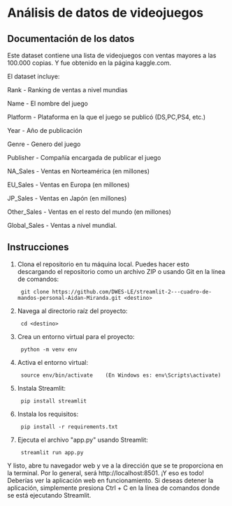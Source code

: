 # Análisis de datos de videojuegos

## Documentación de los datos
Este dataset contiene una lista de videojuegos con ventas mayores a las 100.000 copias. Y fue obtenido en la página kaggle.com.

El dataset incluye:

Rank - Ranking de ventas a nivel mundias

Name - El nombre del juego

Platform - Plataforma en la que el juego se publicó (DS,PC,PS4, etc.)

Year - Año de publicación

Genre - Genero del juego

Publisher - Compañía encargada de publicar el juego

NA_Sales - Ventas en Norteamérica (en millones)

EU_Sales - Ventas en Europa (en millones)

JP_Sales - Ventas en Japón (en millones)

Other_Sales - Ventas en el resto del mundo (en millones)

Global_Sales - Ventas a nivel mundial.

## Instrucciones

1. Clona el repositorio en tu máquina local. Puedes hacer esto descargando el repositorio como un archivo ZIP o usando Git en la línea de comandos:

        git clone https://github.com/DWES-LE/streamlit-2---cuadro-de-mandos-personal-Aidan-Miranda.git <destino>
        
2. Navega al directorio raíz del proyecto:

        cd <destino>
        
3. Crea un entorno virtual para el proyecto:

        python -m venv env
        
4. Activa el entorno virtual:

        source env/bin/activate    (En Windows es: env\Scripts\activate)
        
5. Instala Streamlit:

        pip install streamlit
        
6. Instala los requisitos:

        pip install -r requirements.txt
        
7. Ejecuta el archivo "app.py" usando Streamlit:

        streamlit run app.py

Y listo, abre tu navegador web y ve a la dirección que se te proporciona en la terminal. Por lo general, será http://localhost:8501. ¡Y eso es todo! Deberías ver la aplicación web en funcionamiento. Si deseas detener la aplicación, simplemente presiona Ctrl + C en la línea de comandos donde se está ejecutando Streamlit.
